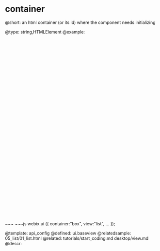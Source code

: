 container
=============


@short:
	an html container (or its id) where the component needs initializing

@type: string,HTMLElement
@example:
<div id="box" style="width:320px; height:600px;"></div>
~~~
~~~js
webix.ui ({ 
	container:"box",
	view:"list", 
	...	 
});

@template:	api_config
@defined:	ui.baseview	
@relatedsample:
	05_list/01_list.html
@related: 
	tutorials/start_coding.md
    desktop/view.md
@descr:


